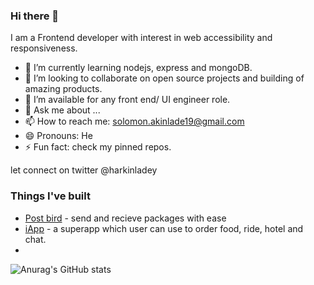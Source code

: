 ### Hi there 👋
I am a Frontend developer with interest in web accessibility and responsiveness.

- 🌱 I’m currently learning nodejs, express and mongoDB.
- 👯 I’m looking to collaborate on open source projects and building of amazing products.
- 🤔 I’m available for any front end/ UI engineer role.
- 💬 Ask me about ...
- 📫 How to reach me: solomon.akinlade19@gmail.com
- 😄 Pronouns: He
- ⚡ Fun fact: check my pinned repos.

let connect on twitter @harkinladey

### Things I've built

- <a href="https://postbird.com.ng/">Post bird</a> - send and recieve packages with ease
- <a href="https://iappworldwide.com/">iApp</a> - a superapp which user can use to order food, ride, hotel and chat.
- 
![Anurag's GitHub stats](https://github-readme-stats.vercel.app/api?username=solyakin&show_icons=true&theme=radical)
